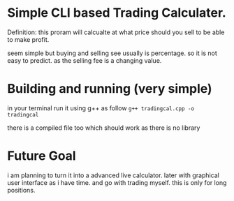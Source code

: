 # Simple CLI based Trading Calculater.
Definition: this proram will calcualte at what price should you sell to be able to make profit.

seem simple but buying and selling see usually is percentage. so it is not easy to predict. as the selling fee is a changing value.

# Building and running (very simple)
in your terminal run it using g++ as follow
`` g++ tradingcal.cpp -o tradingcal ``

there is a compiled file too which should work as there is no library

# Future Goal
i am planning to turn it into a advanced live calculator. later with graphical user interface as i have time. and go with trading myself. 
this is only for long positions.

